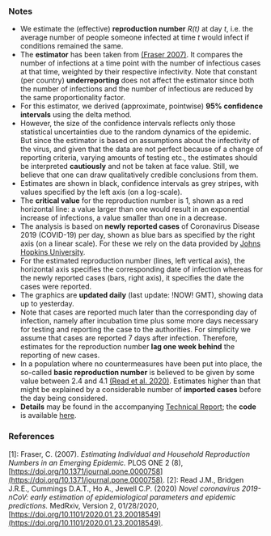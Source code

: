 ### Notes

- We estimate the (effective) **reproduction number** *R(t)* at day *t*, i.e. the average number of people someone infected at time *t* would infect if conditions remained the same.
- The **estimator** has been taken from [(Fraser 2007)](#ref1). It compares the number of infections at a time point with the number of infectious cases at that time, weighted by their respective infectivity. Note that constant (per country) **underreporting** does not affect the estimator since both the number of infections and the number of infectious are reduced by the same proportionality factor.
- For this estimator, we derived (approximate, pointwise) **95% confidence intervals** using the delta method.
- However, the size of the confidence intervals reflects only those statistical uncertainties due to the random dynamics of the epidemic. But since the estimator is based on assumptions about the infectivity of the virus, and given that the data are not perfect because of a change of reporting criteria, varying amounts of testing etc., the estimates should be interpreted **cautiously** and not be taken at face value. Still, we believe that one can draw qualitatively credible conclusions from them.
- Estimates are shown in black, confidence intervals as grey stripes, with values specified by the left axis (on a log-scale).
- The **critical value** for the reproduction number is 1, shown as a red horizontal line: a value larger than one would result in an exponential increase of infections, a value smaller than one in a decrease.
- The analysis is based on **newly reported cases** of Coronavirus Disease 2019 (COVID-19) per day, shown as blue bars as specified by the right axis (on a linear scale). For these we rely on the data provided by [Johns Hopkins University](https://github.com/CSSEGISandData/COVID-19).
- For the estimated reproduction number (lines, left vertical axis), the horizontal axis specifies the corresponding date of infection whereas for the newly reported cases (bars, right axis), it specifies the date the cases were reported.
- The graphics are **updated daily** (last update: !NOW! GMT), showing data up to yesterday.
- Note that cases are reported much later than the corresponding day of infection, namely after incubation time plus some more days necessary for testing and reporting the case to the authorities. For simplicity we assume that cases are reported 7 days after infection. Therefore, estimates for the reproduction number **lag one week behind** the reporting of new cases.
- In a population where no countermeasures have been put into place, the so-called **basic reproduction number** is believed to be given by some value between 2.4 and 4.1 [(Read et al. 2020)](#ref2). Estimates higher than that might be explained by a considerable number of **imported cases** before the day being considered.
-  **Details** may be found in the accompanying [Technical Report](); the **code** is available [here](https://github.com/Stochastik-TU-Ilmenau/COVID-19/blob/gh-pages/estimator.r).

### References

<a name="ref1">[1]</a>: Fraser, C. (2007). *Estimating Individual and Household Reproduction Numbers in an Emerging Epidemic.* PLOS ONE 2 (8), [https://doi.org/10.1371/journal.pone.0000758](https://doi.org/10.1371/journal.pone.0000758).
<a name="ref2">[2]</a>: Read J.M., Bridgen J.R.E., Cummings D.A.T., Ho A., Jewell C.P. (2020) *Novel coronavirus 2019-nCoV: early estimation of epidemiological parameters and epidemic predictions.* MedRxiv, Version 2, 01/28/2020, [https://doi.org/10.1101/2020.01.23.20018549](https://doi.org/10.1101/2020.01.23.20018549).
